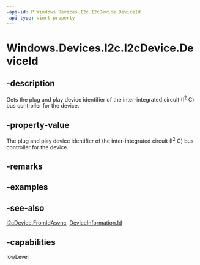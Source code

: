 ```yaml
---
-api-id: P:Windows.Devices.I2c.I2cDevice.DeviceId
-api-type: winrt property
---
```


<!-- Property syntax
public string DeviceId { get; }
-->

# Windows.Devices.I2c.I2cDevice.DeviceId

## -description
Gets the plug and play device identifier of the inter-integrated circuit (I<sup>2</sup> C) bus controller for the device.

## -property-value
The plug and play device identifier of the inter-integrated circuit (I<sup>2</sup> C) bus controller for the device.

## -remarks

## -examples

## -see-also
[I2cDevice.FromIdAsync](i2cdevice_fromidasync_1693757112.md), [DeviceInformation.Id](../windows.devices.enumeration/deviceinformation_id.md)

## -capabilities
lowLevel
